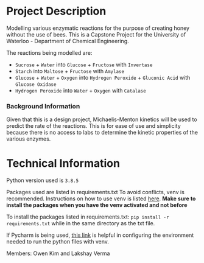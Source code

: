 # Project Description
Modelling various enzymatic reactions for the purpose of creating honey without the use of bees. This is a
Capstone Project for the University of Waterloo - Department of Chemical Engineering.

The reactions being modelled are:
* `Sucrose` + `Water` into `Glucose` + `Fructose` with `Invertase`
* `Starch` into `Maltose` + `Fructose` with `Amylase`
* `Glucose` + `Water` + `Oxygen` into `Hydrogen Peroxide` + `Gluconic Acid` with `Glucose Oxidase`
* `Hydrogen Peroxide` into `Water` + `Oxygen` with `Catalase`

### Background Information
Given that this is a design project, Michaelis-Menton kinetics will be used to predict the rate of the reactions.
This is for ease of use and simplicity because there is no access to labs to determine the kinetic properties
of the various enzymes.

# Technical Information
Python version used is `3.8.5`

Packages used are listed in requirements.txt
To avoid conflicts, venv is recommended. Instructions on how to use venv is listed
[here](https://packaging.python.org/guides/installing-using-pip-and-virtual-environments/).
**Make sure to install the packages when you have the venv activated and not before**

To install the packages listed in requirements.txt: `pip install -r requirements.txt` while in the same directory as
the txt file.

If Pycharm is being used, [this link](https://www.jetbrains.com/help/pycharm/creating-virtual-environment.html) is
helpful in configuring the environment needed to run the python files with venv.

Members: Owen Kim and Lakshay Verma

